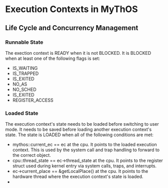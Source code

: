 # Execution Contexts in MyThOS

## Life Cycle and Concurrency Management

### Runnable State

The exection context is READY when it is not BLOCKED.
It is BLOCKED when at least one of the following flags is set:
* IS_WAITING
* IS_TRAPPED
* IS_EXITED
* NO_AS
* NO_SCHED
* IS_EXITED
* REGISTER_ACCESS

### Loaded State

The execution context's state needs to be loaded before switching to user mode. It needs to be saved before loading another execution context's state. The state is LOADED when all of the following conditions are met:
* mythos::current_ec == ec at the cpu. It points to the loaded execution context. This is used by the system call and trap handling to forward to the correct object.
* cpu::thread_state == ec->thread_state at the cpu. It points to the register struct used during kernel entry via system calls, traps, and interrupts.
* ec->current_place == &getLocalPlace() at the cpu. It points to the hardware thread where the execution context's state is loaded.
* 
